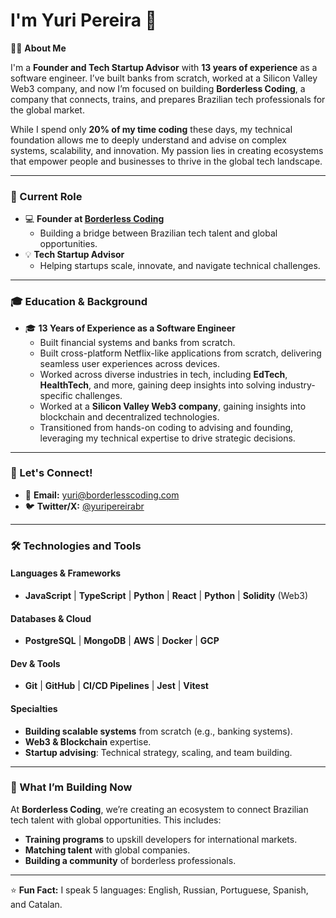# I'm Yuri Pereira 👋

👨‍💻 **About Me**  

I'm a **Founder and Tech Startup Advisor** with **13 years of experience** as a software engineer. I’ve built banks from scratch, worked at a Silicon Valley Web3 company, and now I’m focused on building **Borderless Coding**, a company that connects, trains, and prepares Brazilian tech professionals for the global market.  

While I spend only **20% of my time coding** these days, my technical foundation allows me to deeply understand and advise on complex systems, scalability, and innovation. My passion lies in creating ecosystems that empower people and businesses to thrive in the global tech landscape.  

---

### **📌 Current Role**  
- 💻 **Founder at [Borderless Coding](https://github.com/ProgramadoresSemPatria)**  
  - Building a bridge between Brazilian tech talent and global opportunities.  
- 💡 **Tech Startup Advisor**  
  - Helping startups scale, innovate, and navigate technical challenges.  

---

### **🎓 Education & Background**  
- 🎓 **13 Years of Experience as a Software Engineer**  
  - Built financial systems and banks from scratch.
  - Built cross-platform Netflix-like applications from scratch, delivering seamless user experiences across devices.  
  - Worked across diverse industries in tech, including **EdTech**, **HealthTech**, and more, gaining deep insights into solving industry-specific challenges.  
  - Worked at a **Silicon Valley Web3 company**, gaining insights into blockchain and decentralized technologies.  
  - Transitioned from hands-on coding to advising and founding, leveraging my technical expertise to drive strategic decisions.  

---

### **📩 Let's Connect!**    
- 📧 **Email:** [yuri@borderlesscoding.com](mailto:yuri@borderlesscoding.com)  
- 🐦 **Twitter/X:** [@yuripereirabr](http://twitter.com/yuripereirabr)  

---

### **🛠️ Technologies and Tools**  

#### **Languages & Frameworks**  
- **JavaScript** | **TypeScript** | **Python** | **React** | **Python** | **Solidity** (Web3)  

#### **Databases & Cloud**  
- **PostgreSQL** | **MongoDB** | **AWS** | **Docker** | **GCP**  

#### **Dev & Tools**  
- **Git** | **GitHub** | **CI/CD Pipelines** | **Jest** | **Vitest**  

#### **Specialties**  
- **Building scalable systems** from scratch (e.g., banking systems).  
- **Web3 & Blockchain** expertise.  
- **Startup advising**: Technical strategy, scaling, and team building.  

---

### **🚀 What I’m Building Now**  
At **Borderless Coding**, we’re creating an ecosystem to connect Brazilian tech talent with global opportunities. This includes:  
- **Training programs** to upskill developers for international markets.  
- **Matching talent** with global companies.  
- **Building a community** of borderless professionals.  

---

⭐️ **Fun Fact:** I speak 5 languages: English, Russian, Portuguese, Spanish, and Catalan. 
